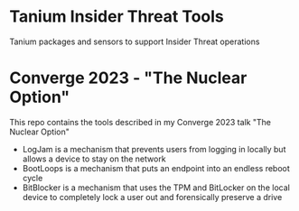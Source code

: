 # Tanium Insider Threat Tools
Tanium packages and sensors to support Insider Threat operations

# Converge 2023 - "The Nuclear Option"
This repo contains the tools described in my Converge 2023 talk "The Nuclear Option"

* LogJam is a mechanism that prevents users from logging in locally but allows a device to stay on the network
* BootLoops is a mechanism that puts an endpoint into an endless reboot cycle
* BitBlocker is a mechanism that uses the TPM and BitLocker on the local device to completely lock a user out and forensically preserve a drive
  
